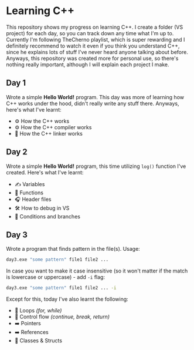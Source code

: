 # Learning C++
This repository shows my progress on learning C++. I create a folder (VS project) for each day, so you can track down any time what I'm up to. Currently I'm following TheCherno playlist, which is super rewarding and I definitely recommend to watch it even if you think you understand C++, since he explains lots of stuff I've never heard anyone talking about before. Anyways, this repository was created more for personal use, so there's nothing really important, although I will explain each project I make.

## Day 1
Wrote a simple **Hello World!** program. This day was more of learning how C++ works under the hood, didn't really write any stuff there. Anyways, here's what I've learnt:

- ⚙️ How the C++ works
- ⚙️ How the C++ compiler works
- 🔗 How the C++ linker works

## Day 2
Wrote a simple **Hello World!** program, this time utilizing `log()` function I've created. Here's what I've learnt:

- ✍️ Variables
- 🎡 Functions
- 🎧 Header files
- 🛠️ How to debug in VS
- 💭 Conditions and branches

## Day 3
Wrote a program that finds pattern in the file(s). Usage:
```cmd
day3.exe "some pattern" file1 file2 ...
```

In case you want to make it case insensitive (so it won't matter if the match is lowercase or uppercase) - add `-i` flag:
```cmd
day3.exe "some pattern" file1 file2 ... -i
```

Except for this, today I've also learnt the following:
- 🔁 Loops *(for, while)*
- 🔁 Control flow *(continue, break, return)*
- ➡️ Pointers
- ➡️ References
- 🧱 Classes & Structs
